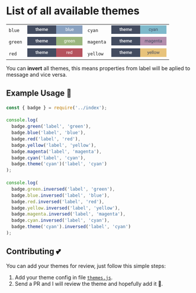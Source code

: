 # List of all available themes

|         |                                           |           |                                               |
| ------- | ----------------------------------------- | --------- | --------------------------------------------- |
| `blue`  | ![theme-blue](../images/theme-blue.png)   | `cyan`    | ![theme-cyan](../images/theme-cyan.png)       |
| `green` | ![theme-green](../images/theme-green.png) | `magenta` | ![theme-magenta](../images/theme-magenta.png) |
| `red`   | ![theme-red](../images/theme-red.png)     | `yellow`  | ![theme-yellow](../images/theme-yellow.png)   |

You can **invert** all themes, this means properties from label will be aplied to message and vice versa.

## Example Usage 👀

```js
const { badge } = require('../index');

console.log(
  badge.green('label', 'green'),
  badge.blue('label', 'blue'),
  badge.red('label', 'red'),
  badge.yellow('label', 'yellow'),
  badge.magenta('label', 'magenta'),
  badge.cyan('label', 'cyan'),
  badge.theme('cyan')('label', 'cyan')
);

console.log(
  badge.green.inversed('label', 'green'),
  badge.blue.inversed('label', 'blue'),
  badge.red.inversed('label', 'red'),
  badge.yellow.inversed('label', 'yellow'),
  badge.magenta.inversed('label', 'magenta'),
  badge.cyan.inversed('label', 'cyan'),
  badge.theme('cyan').inversed('label', 'cyan')
);
```

## Contributing 💕

You can add your themes for review, just follow this simple steps:

1. Add your theme config in file [`themes.js`](../themes.js).
2. Send a PR and I will review the theme and hopefully add it 💪.
